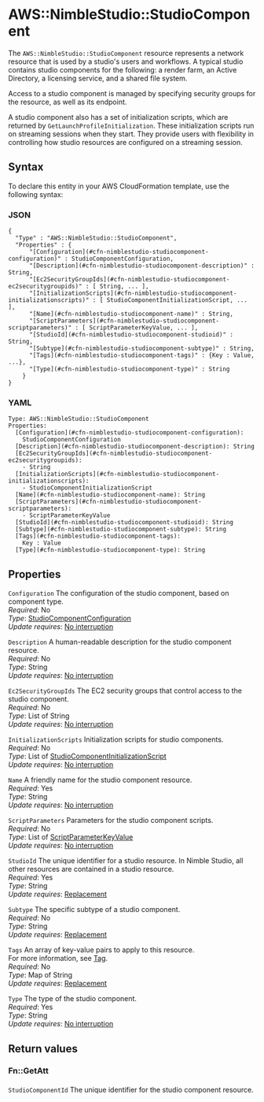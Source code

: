 # AWS::NimbleStudio::StudioComponent<a name="aws-resource-nimblestudio-studiocomponent"></a>

The `AWS::NimbleStudio::StudioComponent` resource represents a network resource that is used by a studio's users and workflows\. A typical studio contains studio components for the following: a render farm, an Active Directory, a licensing service, and a shared file system\.

Access to a studio component is managed by specifying security groups for the resource, as well as its endpoint\.

A studio component also has a set of initialization scripts, which are returned by `GetLaunchProfileInitialization`\. These initialization scripts run on streaming sessions when they start\. They provide users with flexibility in controlling how studio resources are configured on a streaming session\.

## Syntax<a name="aws-resource-nimblestudio-studiocomponent-syntax"></a>

To declare this entity in your AWS CloudFormation template, use the following syntax:

### JSON<a name="aws-resource-nimblestudio-studiocomponent-syntax.json"></a>

```
{
  "Type" : "AWS::NimbleStudio::StudioComponent",
  "Properties" : {
      "[Configuration](#cfn-nimblestudio-studiocomponent-configuration)" : StudioComponentConfiguration,
      "[Description](#cfn-nimblestudio-studiocomponent-description)" : String,
      "[Ec2SecurityGroupIds](#cfn-nimblestudio-studiocomponent-ec2securitygroupids)" : [ String, ... ],
      "[InitializationScripts](#cfn-nimblestudio-studiocomponent-initializationscripts)" : [ StudioComponentInitializationScript, ... ],
      "[Name](#cfn-nimblestudio-studiocomponent-name)" : String,
      "[ScriptParameters](#cfn-nimblestudio-studiocomponent-scriptparameters)" : [ ScriptParameterKeyValue, ... ],
      "[StudioId](#cfn-nimblestudio-studiocomponent-studioid)" : String,
      "[Subtype](#cfn-nimblestudio-studiocomponent-subtype)" : String,
      "[Tags](#cfn-nimblestudio-studiocomponent-tags)" : {Key : Value, ...},
      "[Type](#cfn-nimblestudio-studiocomponent-type)" : String
    }
}
```

### YAML<a name="aws-resource-nimblestudio-studiocomponent-syntax.yaml"></a>

```
Type: AWS::NimbleStudio::StudioComponent
Properties:
  [Configuration](#cfn-nimblestudio-studiocomponent-configuration):
    StudioComponentConfiguration
  [Description](#cfn-nimblestudio-studiocomponent-description): String
  [Ec2SecurityGroupIds](#cfn-nimblestudio-studiocomponent-ec2securitygroupids):
    - String
  [InitializationScripts](#cfn-nimblestudio-studiocomponent-initializationscripts):
    - StudioComponentInitializationScript
  [Name](#cfn-nimblestudio-studiocomponent-name): String
  [ScriptParameters](#cfn-nimblestudio-studiocomponent-scriptparameters):
    - ScriptParameterKeyValue
  [StudioId](#cfn-nimblestudio-studiocomponent-studioid): String
  [Subtype](#cfn-nimblestudio-studiocomponent-subtype): String
  [Tags](#cfn-nimblestudio-studiocomponent-tags):
    Key : Value
  [Type](#cfn-nimblestudio-studiocomponent-type): String
```

## Properties<a name="aws-resource-nimblestudio-studiocomponent-properties"></a>

`Configuration` <a name="cfn-nimblestudio-studiocomponent-configuration"></a>
The configuration of the studio component, based on component type\.  
_Required_: No  
_Type_: [StudioComponentConfiguration](aws-properties-nimblestudio-studiocomponent-studiocomponentconfiguration.md)  
_Update requires_: [No interruption](https://docs.aws.amazon.com/AWSCloudFormation/latest/UserGuide/using-cfn-updating-stacks-update-behaviors.html#update-no-interrupt)

`Description` <a name="cfn-nimblestudio-studiocomponent-description"></a>
A human\-readable description for the studio component resource\.  
_Required_: No  
_Type_: String  
_Update requires_: [No interruption](https://docs.aws.amazon.com/AWSCloudFormation/latest/UserGuide/using-cfn-updating-stacks-update-behaviors.html#update-no-interrupt)

`Ec2SecurityGroupIds` <a name="cfn-nimblestudio-studiocomponent-ec2securitygroupids"></a>
The EC2 security groups that control access to the studio component\.  
_Required_: No  
_Type_: List of String  
_Update requires_: [No interruption](https://docs.aws.amazon.com/AWSCloudFormation/latest/UserGuide/using-cfn-updating-stacks-update-behaviors.html#update-no-interrupt)

`InitializationScripts` <a name="cfn-nimblestudio-studiocomponent-initializationscripts"></a>
Initialization scripts for studio components\.  
_Required_: No  
_Type_: List of [StudioComponentInitializationScript](aws-properties-nimblestudio-studiocomponent-studiocomponentinitializationscript.md)  
_Update requires_: [No interruption](https://docs.aws.amazon.com/AWSCloudFormation/latest/UserGuide/using-cfn-updating-stacks-update-behaviors.html#update-no-interrupt)

`Name` <a name="cfn-nimblestudio-studiocomponent-name"></a>
A friendly name for the studio component resource\.  
_Required_: Yes  
_Type_: String  
_Update requires_: [No interruption](https://docs.aws.amazon.com/AWSCloudFormation/latest/UserGuide/using-cfn-updating-stacks-update-behaviors.html#update-no-interrupt)

`ScriptParameters` <a name="cfn-nimblestudio-studiocomponent-scriptparameters"></a>
Parameters for the studio component scripts\.  
_Required_: No  
_Type_: List of [ScriptParameterKeyValue](aws-properties-nimblestudio-studiocomponent-scriptparameterkeyvalue.md)  
_Update requires_: [No interruption](https://docs.aws.amazon.com/AWSCloudFormation/latest/UserGuide/using-cfn-updating-stacks-update-behaviors.html#update-no-interrupt)

`StudioId` <a name="cfn-nimblestudio-studiocomponent-studioid"></a>
The unique identifier for a studio resource\. In Nimble Studio, all other resources are contained in a studio resource\.  
_Required_: Yes  
_Type_: String  
_Update requires_: [Replacement](https://docs.aws.amazon.com/AWSCloudFormation/latest/UserGuide/using-cfn-updating-stacks-update-behaviors.html#update-replacement)

`Subtype` <a name="cfn-nimblestudio-studiocomponent-subtype"></a>
The specific subtype of a studio component\.  
_Required_: No  
_Type_: String  
_Update requires_: [Replacement](https://docs.aws.amazon.com/AWSCloudFormation/latest/UserGuide/using-cfn-updating-stacks-update-behaviors.html#update-replacement)

`Tags` <a name="cfn-nimblestudio-studiocomponent-tags"></a>
An array of key\-value pairs to apply to this resource\.  
For more information, see [Tag](https://docs.aws.amazon.com/AWSCloudFormation/latest/UserGuide/aws-properties-resource-tags.html)\.  
_Required_: No  
_Type_: Map of String  
_Update requires_: [Replacement](https://docs.aws.amazon.com/AWSCloudFormation/latest/UserGuide/using-cfn-updating-stacks-update-behaviors.html#update-replacement)

`Type` <a name="cfn-nimblestudio-studiocomponent-type"></a>
The type of the studio component\.  
_Required_: Yes  
_Type_: String  
_Update requires_: [No interruption](https://docs.aws.amazon.com/AWSCloudFormation/latest/UserGuide/using-cfn-updating-stacks-update-behaviors.html#update-no-interrupt)

## Return values<a name="aws-resource-nimblestudio-studiocomponent-return-values"></a>

### Fn::GetAtt<a name="aws-resource-nimblestudio-studiocomponent-return-values-fn--getatt"></a>

#### <a name="aws-resource-nimblestudio-studiocomponent-return-values-fn--getatt-fn--getatt"></a>

`StudioComponentId` <a name="StudioComponentId-fn::getatt"></a>
The unique identifier for the studio component resource\.
